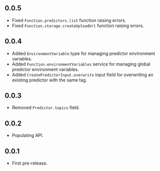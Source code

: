 ## 0.0.5
+ Fixed `Function.predictors.list` function raising errors.
+ Fixed `Function.storage.createUploadUrl` function raising errors.

## 0.0.4
+ Added `EnvironmentVariable` type for managing predictor environment variables.
+ Added `Function.environmentVariables` service for managing global predictor environment variables.
+ Added `CreatePredictorInput.overwrite` input field for overwriting an existing predictor with the same tag.

## 0.0.3
+ Removed `Predictor.topics` field.

## 0.0.2
+ Populating API.

## 0.0.1
+ First pre-release.